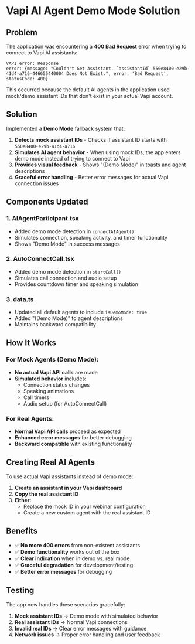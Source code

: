 # Vapi AI Agent Demo Mode Solution

## Problem
The application was encountering a **400 Bad Request** error when trying to connect to Vapi AI assistants:

```
VAPI error: Response
error: {message: "Couldn't Get Assistant. `assistantId` 550e8400-e29b-41d4-a716-446655440004 Does Not Exist.", error: 'Bad Request', statusCode: 400}
```

This occurred because the default AI agents in the application used mock/demo assistant IDs that don't exist in your actual Vapi account.

## Solution
Implemented a **Demo Mode** fallback system that:

1. **Detects mock assistant IDs** - Checks if assistant ID starts with `550e8400-e29b-41d4-a716`
2. **Simulates AI agent behavior** - When using mock IDs, the app enters demo mode instead of trying to connect to Vapi
3. **Provides visual feedback** - Shows "(Demo Mode)" in toasts and agent descriptions
4. **Graceful error handling** - Better error messages for actual Vapi connection issues

## Components Updated

### 1. AIAgentParticipant.tsx
- Added demo mode detection in `connectAIAgent()`
- Simulates connection, speaking activity, and timer functionality
- Shows "Demo Mode" in success messages

### 2. AutoConnectCall.tsx  
- Added demo mode detection in `startCall()`
- Simulates call connection and audio setup
- Provides countdown timer and speaking simulation

### 3. data.ts
- Updated all default agents to include `isDemoMode: true`
- Added "(Demo Mode)" to agent descriptions
- Maintains backward compatibility

## How It Works

### For Mock Agents (Demo Mode):
- **No actual Vapi API calls** are made
- **Simulated behavior** includes:
  - Connection status changes
  - Speaking animations
  - Call timers
  - Audio setup (for AutoConnectCall)

### For Real Agents:
- **Normal Vapi API calls** proceed as expected
- **Enhanced error messages** for better debugging
- **Backward compatible** with existing functionality

## Creating Real AI Agents

To use actual Vapi assistants instead of demo mode:

1. **Create an assistant in your Vapi dashboard**
2. **Copy the real assistant ID** 
3. **Either:**
   - Replace the mock ID in your webinar configuration
   - Create a new custom agent with the real assistant ID

## Benefits

- ✅ **No more 400 errors** from non-existent assistants
- ✅ **Demo functionality** works out of the box
- ✅ **Clear indication** when in demo vs. real mode
- ✅ **Graceful degradation** for development/testing
- ✅ **Better error messages** for debugging

## Testing

The app now handles these scenarios gracefully:

1. **Mock assistant IDs** → Demo mode with simulated behavior
2. **Real assistant IDs** → Normal Vapi connections
3. **Invalid real IDs** → Clear error messages with guidance
4. **Network issues** → Proper error handling and user feedback 